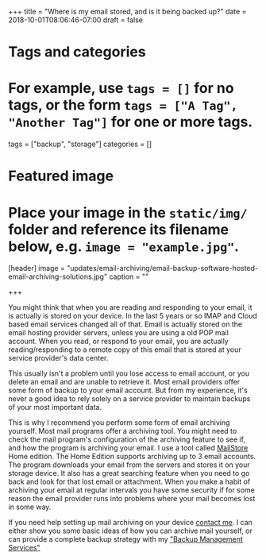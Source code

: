 +++
title = "Where is my email stored, and is it being backed up?"
date = 2018-10-01T08:06:46-07:00
draft = false

# Tags and categories
# For example, use `tags = []` for no tags, or the form `tags = ["A Tag", "Another Tag"]` for one or more tags.
tags = ["backup", "storage"]
categories = []

# Featured image
# Place your image in the `static/img/` folder and reference its filename below, e.g. `image = "example.jpg"`.
[header]
image = "updates/email-archiving/email-backup-software-hosted-email-archiving-solutions.jpg"
caption = ""

+++

You might think that when you are reading and responding to your email, it is actually is stored on your device. In the last 5 years or so IMAP and Cloud based email services changed all of that. Email is actually stored on the email hosting provider servers, unless you are using a old POP mail account. When you read, or respond to your email, you are actually reading/responding to a remote copy of this email that is stored at your service provider's data center.

This usually isn't a problem until you lose access to email account, or you delete an email and are unable to retrieve it. Most email providers offer some form of backup to your email account. But from my experience, it's never a good idea to rely solely on a service provider to maintain backups of your most important data.

This is why I recommend you perform some form of email archiving yourself. Most mail programs offer a archiving tool. You might need to check the mail program's configuration of the archiving feature to see if, and how the program is archiving your email. I use a tool called [MailStore](https://www.mailstore.com/en/products/) Home edition. The Home Edition supports archiving up to 3 email accounts. The program downloads your email from the servers and stores it on your storage device. It also has a great searching feature when you need to go back and look for that lost email or attachment. When you make a habit of archiving your email at regular intervals you have some security if for some reason the email provider runs into problems where your mail becomes lost in some way.

If you need help setting up mail archiving on your device [contact me](/#contact). I can either show you some basic ideas of how you can archive mail yourself, or can provide a complete backup strategy with my ["Backup Management Services"](/packages/backup-management/)
